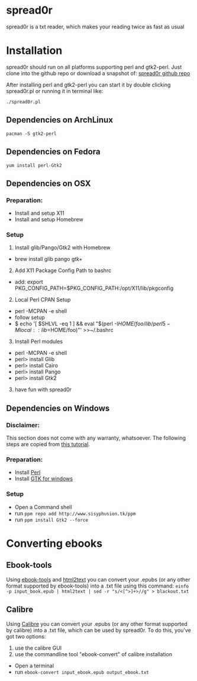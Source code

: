 spread0r
========

spread0r is a txt reader, which makes your reading twice as fast as usual


Installation
============

spread0r should run on all platforms supporting perl and gtk2-perl. 
Just clone into the github repo or download a snapshot of:
[spread0r github repo](https://github.com/xypiie/spread0r)

After installing perl and gtk2-perl you can start it by double clicking
spread0r.pl or running it in terminal like:

`./spread0r.pl`

Dependencies on ArchLinux
-------------------------
`pacman -S gtk2-perl`

Dependencies on Fedora
-------------------------
`yum install perl-Gtk2`

Dependencies on OSX
-------------------
### Preparation:
  * Install and setup X11
  * Install and setup Homebrew

### Setup
1. Install glib/Pango/Gtk2 with Homebrew
  * brew install glib pango gtk+
2. Add X11 Package Config Path to bashrc
  * add: export PKG_CONFIG_PATH=$PKG_CONFIG_PATH:/opt/X11/lib/pkgconfig
2. Local Perl CPAN Setup
  * perl -MCPAN -e shell
  * follow setup
  * $ echo '[ $SHLVL -eq 1 ] && eval "$(perl -I$HOME/foo/lib/perl5 -Mlocal::lib=$HOME/foo)"' >>~/.bashrc
3. Install Perl modules
  * perl -MCPAN -e shell
  * perl> install Glib
  * perl> install Cairo
  * perl> install Pango
  * perl> install Gtk2
3. have fun with spread0r

Dependencies on Windows
-----------------------
### Disclaimer:
This section does not come with any warranty, whatsoever.
The following steps are copied from [this tutorial](http://foobaring.blogspot.de/2013/03/howto-install-gtk2-in-activeperl-in.html).

### Preparation:
  * Install [Perl](http://downloads.activestate.com/ActivePerl/releases/5.18.2.1801/)
  * Install [GTK for windows](http://downloads.sourceforge.net/gladewin32/gtk-2.8.20-win32-1.exe)

### Setup
  * Open a Command shell
  * run `ppm repo add http://www.sisyphusion.tk/ppm`
  * run `ppm install Gtk2 --force`


Converting ebooks
=================

Ebook-tools
-----------
Using [ebook-tools](http://sourceforge.net/projects/ebook-tools/) and
[html2text](http://www.mbayer.de/html2text) you can
convert your .epubs (or any other format supported by ebook-tools) into a .txt
file using this command:
`einfo -p input_book.epub | html2text | sed -r "s/<[^>]+>//g" > blackout.txt`

Calibre
-------
Using [Calibre](http://calibre-ebook.com/download) you can convert your .epubs
(or any other format supported by calibre) into a .txt file, which can be used
by spread0r.  To do this, you've got two options:
1. use the calibre GUI 
2. use the commandline tool "ebook-convert" of calibre installation
  * Open a terminal
  * run `ebook-convert input_ebook.epub output_ebook.txt`

